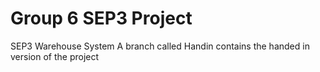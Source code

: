 # Group 6 SEP3 Project
SEP3 Warehouse System
A branch called Handin contains the handed in version of the project
